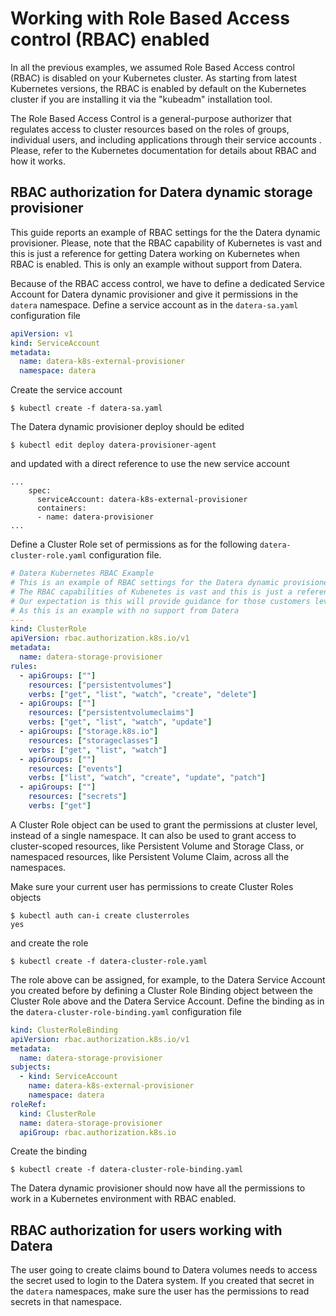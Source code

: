 # Working with Role Based Access control (RBAC) enabled
In all the previous examples, we assumed Role Based Access control (RBAC) is disabled on your Kubernetes cluster. As starting from latest Kubernetes versions, the RBAC is enabled by default on the Kubernetes cluster if you are installing it via the "kubeadm" installation tool.

The Role Based Access Control is a general-purpose authorizer that regulates access to cluster resources based on the roles of groups, individual users, and including applications through their service accounts . Please, refer to the Kubernetes documentation for details about RBAC and how it works.

## RBAC authorization for Datera dynamic storage provisioner
This guide reports an example of RBAC settings for the the Datera dynamic provisioner. Please, note that the RBAC capability of Kubernetes is vast and this is just a reference for getting Datera working on Kubernetes when RBAC is enabled. This is only an example without support from Datera.

Because of the RBAC access control, we have to define a dedicated Service Account for Datera dynamic provisioner and give it permissions in the ``datera`` namespace. Define a service account as in the ``datera-sa.yaml`` configuration file

```yaml
apiVersion: v1
kind: ServiceAccount
metadata:
  name: datera-k8s-external-provisioner
  namespace: datera
```

Create the service account

    $ kubectl create -f datera-sa.yaml

The Datera dynamic provisioner deploy should be edited 

    $ kubectl edit deploy datera-provisioner-agent

and updated with a direct reference to use the new service account 

```
...
    spec:
      serviceAccount: datera-k8s-external-provisioner
      containers:
      - name: datera-provisioner
...
```

Define a Cluster Role set of permissions as for the following ``datera-cluster-role.yaml`` configuration file.

```yaml
# Datera Kubernetes RBAC Example
# This is an example of RBAC settings for the Datera dynamic provisioner
# The RBAC capabilities of Kubenetes is vast and this is just a reference
# Our expectation is this will provide guidance for those customers leveraging RBAC
# As this is an example with no support from Datera
---
kind: ClusterRole
apiVersion: rbac.authorization.k8s.io/v1
metadata:
  name: datera-storage-provisioner
rules:
  - apiGroups: [""]
    resources: ["persistentvolumes"]
    verbs: ["get", "list", "watch", "create", "delete"]
  - apiGroups: [""]
    resources: ["persistentvolumeclaims"]
    verbs: ["get", "list", "watch", "update"]
  - apiGroups: ["storage.k8s.io"]
    resources: ["storageclasses"]
    verbs: ["get", "list", "watch"]
  - apiGroups: [""]
    resources: ["events"]
    verbs: ["list", "watch", "create", "update", "patch"]
  - apiGroups: [""]
    resources: ["secrets"]
    verbs: ["get"]
```

A Cluster Role object can be used to grant the permissions at cluster level, instead of a single namespace. It can also be used to grant access to cluster-scoped resources, like Persistent Volume and Storage Class, or namespaced resources, like Persistent Volume Claim, across all the namespaces.

Make sure your current user has permissions to create Cluster Roles objects

    $ kubectl auth can-i create clusterroles
    yes

and create the role 

    $ kubectl create -f datera-cluster-role.yaml

The role above can be assigned, for example, to the Datera Service Account you created before by defining a Cluster Role Binding object between the Cluster Role above and the Datera Service Account. Define the binding as in the ``datera-cluster-role-binding.yaml`` configuration file

```yaml
kind: ClusterRoleBinding
apiVersion: rbac.authorization.k8s.io/v1
metadata:
  name: datera-storage-provisioner
subjects:
  - kind: ServiceAccount
    name: datera-k8s-external-provisioner
    namespace: datera
roleRef:
  kind: ClusterRole
  name: datera-storage-provisioner
  apiGroup: rbac.authorization.k8s.io
```

Create the binding

    $ kubectl create -f datera-cluster-role-binding.yaml

The Datera dynamic provisioner should now have all the permissions to work in a Kubernetes environment with RBAC enabled.

## RBAC authorization for users working with Datera
The user going to create claims bound to Datera volumes needs to access the secret used to login to the Datera system. If you created that secret in the ``datera`` namespaces, make sure the user has the permissions to read secrets in that namespace.




